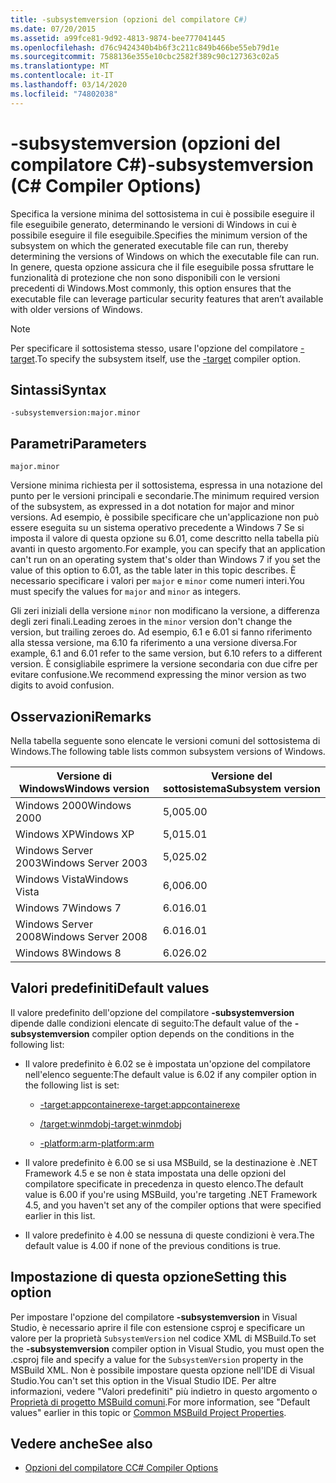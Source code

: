 ```yaml
---
title: -subsystemversion (opzioni del compilatore C#)
ms.date: 07/20/2015
ms.assetid: a99fce81-9d92-4813-9874-bee777041445
ms.openlocfilehash: d76c9424340b4b6f3c211c849b466be55eb79d1e
ms.sourcegitcommit: 7588136e355e10cbc2582f389c90c127363c02a5
ms.translationtype: MT
ms.contentlocale: it-IT
ms.lasthandoff: 03/14/2020
ms.locfileid: "74802038"
---
```

# <a name="-subsystemversion-c-compiler-options"></a><span data-ttu-id="dbb92-102">-subsystemversion (opzioni del compilatore C#)</span><span class="sxs-lookup"><span data-stu-id="dbb92-102">-subsystemversion (C# Compiler Options)</span></span>

<span data-ttu-id="dbb92-103">Specifica la versione minima del sottosistema in cui è possibile eseguire il file eseguibile generato, determinando le versioni di Windows in cui è possibile eseguire il file eseguibile.</span><span class="sxs-lookup"><span data-stu-id="dbb92-103">Specifies the minimum version of the subsystem on which the generated executable file can run, thereby determining the versions of Windows on which the executable file can run.</span></span> <span data-ttu-id="dbb92-104">In genere, questa opzione assicura che il file eseguibile possa sfruttare le funzionalità di protezione che non sono disponibili con le versioni precedenti di Windows.</span><span class="sxs-lookup"><span data-stu-id="dbb92-104">Most commonly, this option ensures that the executable file can leverage particular security features that aren’t available with older versions of Windows.</span></span>

> [!NOTE]
> <span data-ttu-id="dbb92-105">Per specificare il sottosistema stesso, usare l'opzione del compilatore [-target](./target-compiler-option.md).</span><span class="sxs-lookup"><span data-stu-id="dbb92-105">To specify the subsystem itself, use the [-target](./target-compiler-option.md) compiler option.</span></span>

## <a name="syntax"></a><span data-ttu-id="dbb92-106">Sintassi</span><span class="sxs-lookup"><span data-stu-id="dbb92-106">Syntax</span></span>

```console
-subsystemversion:major.minor
```

## <a name="parameters"></a><span data-ttu-id="dbb92-107">Parametri</span><span class="sxs-lookup"><span data-stu-id="dbb92-107">Parameters</span></span>

`major.minor`

<span data-ttu-id="dbb92-108">Versione minima richiesta per il sottosistema, espressa in una notazione del punto per le versioni principali e secondarie.</span><span class="sxs-lookup"><span data-stu-id="dbb92-108">The minimum required version of the subsystem, as expressed in a dot notation for major and minor versions.</span></span> <span data-ttu-id="dbb92-109">Ad esempio, è possibile specificare che un'applicazione non può essere eseguita su un sistema operativo precedente a Windows 7 Se si imposta il valore di questa opzione su 6.01, come descritto nella tabella più avanti in questo argomento.</span><span class="sxs-lookup"><span data-stu-id="dbb92-109">For example, you can specify that an application can't run on an operating system that's older than Windows 7 if you set the value of this option to 6.01, as the table later in this topic describes.</span></span> <span data-ttu-id="dbb92-110">È necessario specificare i valori per `major` e `minor` come numeri interi.</span><span class="sxs-lookup"><span data-stu-id="dbb92-110">You must specify the values for `major` and `minor` as integers.</span></span>

<span data-ttu-id="dbb92-111">Gli zeri iniziali della versione `minor` non modificano la versione, a differenza degli zeri finali.</span><span class="sxs-lookup"><span data-stu-id="dbb92-111">Leading zeroes in the `minor` version don't change the version, but trailing zeroes do.</span></span> <span data-ttu-id="dbb92-112">Ad esempio, 6.1 e 6.01 si fanno riferimento alla stessa versione, ma 6.10 fa riferimento a una versione diversa.</span><span class="sxs-lookup"><span data-stu-id="dbb92-112">For example, 6.1 and 6.01 refer to the same version, but 6.10 refers to a different version.</span></span> <span data-ttu-id="dbb92-113">È consigliabile esprimere la versione secondaria con due cifre per evitare confusione.</span><span class="sxs-lookup"><span data-stu-id="dbb92-113">We recommend expressing the minor version as two digits to avoid confusion.</span></span>

## <a name="remarks"></a><span data-ttu-id="dbb92-114">Osservazioni</span><span class="sxs-lookup"><span data-stu-id="dbb92-114">Remarks</span></span>

<span data-ttu-id="dbb92-115">Nella tabella seguente sono elencate le versioni comuni del sottosistema di Windows.</span><span class="sxs-lookup"><span data-stu-id="dbb92-115">The following table lists common subsystem versions of Windows.</span></span>

|<span data-ttu-id="dbb92-116">Versione di Windows</span><span class="sxs-lookup"><span data-stu-id="dbb92-116">Windows version</span></span>|<span data-ttu-id="dbb92-117">Versione del sottosistema</span><span class="sxs-lookup"><span data-stu-id="dbb92-117">Subsystem version</span></span>|
|---------------------|-----------------------|
|<span data-ttu-id="dbb92-118">Windows 2000</span><span class="sxs-lookup"><span data-stu-id="dbb92-118">Windows 2000</span></span>|<span data-ttu-id="dbb92-119">5,00</span><span class="sxs-lookup"><span data-stu-id="dbb92-119">5.00</span></span>|
|<span data-ttu-id="dbb92-120">Windows XP</span><span class="sxs-lookup"><span data-stu-id="dbb92-120">Windows XP</span></span>|<span data-ttu-id="dbb92-121">5,01</span><span class="sxs-lookup"><span data-stu-id="dbb92-121">5.01</span></span>|
|<span data-ttu-id="dbb92-122">Windows Server 2003</span><span class="sxs-lookup"><span data-stu-id="dbb92-122">Windows Server 2003</span></span>|<span data-ttu-id="dbb92-123">5,02</span><span class="sxs-lookup"><span data-stu-id="dbb92-123">5.02</span></span>|
|<span data-ttu-id="dbb92-124">Windows Vista</span><span class="sxs-lookup"><span data-stu-id="dbb92-124">Windows Vista</span></span>|<span data-ttu-id="dbb92-125">6,00</span><span class="sxs-lookup"><span data-stu-id="dbb92-125">6.00</span></span>|
|<span data-ttu-id="dbb92-126">Windows 7</span><span class="sxs-lookup"><span data-stu-id="dbb92-126">Windows 7</span></span>|<span data-ttu-id="dbb92-127">6.01</span><span class="sxs-lookup"><span data-stu-id="dbb92-127">6.01</span></span>|
|<span data-ttu-id="dbb92-128">Windows Server 2008</span><span class="sxs-lookup"><span data-stu-id="dbb92-128">Windows Server 2008</span></span>|<span data-ttu-id="dbb92-129">6.01</span><span class="sxs-lookup"><span data-stu-id="dbb92-129">6.01</span></span>|
|<span data-ttu-id="dbb92-130">Windows 8</span><span class="sxs-lookup"><span data-stu-id="dbb92-130">Windows 8</span></span>|<span data-ttu-id="dbb92-131">6.02</span><span class="sxs-lookup"><span data-stu-id="dbb92-131">6.02</span></span>|

## <a name="default-values"></a><span data-ttu-id="dbb92-132">Valori predefiniti</span><span class="sxs-lookup"><span data-stu-id="dbb92-132">Default values</span></span>

<span data-ttu-id="dbb92-133">Il valore predefinito dell'opzione del compilatore **-subsystemversion** dipende dalle condizioni elencate di seguito:</span><span class="sxs-lookup"><span data-stu-id="dbb92-133">The default value of the **-subsystemversion** compiler option depends on the conditions in the following list:</span></span>

- <span data-ttu-id="dbb92-134">Il valore predefinito è 6.02 se è impostata un'opzione del compilatore nell'elenco seguente:</span><span class="sxs-lookup"><span data-stu-id="dbb92-134">The default value is 6.02 if any compiler option in the following list is set:</span></span>

  - [<span data-ttu-id="dbb92-135">-target:appcontainerexe</span><span class="sxs-lookup"><span data-stu-id="dbb92-135">-target:appcontainerexe</span></span>](./target-appcontainerexe-compiler-option.md)

  - [<span data-ttu-id="dbb92-136">/target:winmdobj</span><span class="sxs-lookup"><span data-stu-id="dbb92-136">-target:winmdobj</span></span>](./target-winmdobj-compiler-option.md)

  - [<span data-ttu-id="dbb92-137">-platform:arm</span><span class="sxs-lookup"><span data-stu-id="dbb92-137">-platform:arm</span></span>](./platform-compiler-option.md)

- <span data-ttu-id="dbb92-138">Il valore predefinito è 6.00 se si usa MSBuild, se la destinazione è .NET Framework 4.5 e se non è stata impostata una delle opzioni del compilatore specificate in precedenza in questo elenco.</span><span class="sxs-lookup"><span data-stu-id="dbb92-138">The default value is 6.00 if you're using MSBuild, you're targeting .NET Framework 4.5, and you haven't set any of the compiler options that were specified earlier in this list.</span></span>

- <span data-ttu-id="dbb92-139">Il valore predefinito è 4.00 se nessuna di queste condizioni è vera.</span><span class="sxs-lookup"><span data-stu-id="dbb92-139">The default value is 4.00 if none of the previous conditions is true.</span></span>

## <a name="setting-this-option"></a><span data-ttu-id="dbb92-140">Impostazione di questa opzione</span><span class="sxs-lookup"><span data-stu-id="dbb92-140">Setting this option</span></span>

<span data-ttu-id="dbb92-141">Per impostare l'opzione del compilatore **-subsystemversion** in Visual Studio, è necessario aprire il file con estensione csproj e specificare un valore per la proprietà `SubsystemVersion` nel codice XML di MSBuild.</span><span class="sxs-lookup"><span data-stu-id="dbb92-141">To set the **-subsystemversion** compiler option in Visual Studio, you must open the .csproj file and specify a value for the `SubsystemVersion` property in the MSBuild XML.</span></span> <span data-ttu-id="dbb92-142">Non è possibile impostare questa opzione nell'IDE di Visual Studio.</span><span class="sxs-lookup"><span data-stu-id="dbb92-142">You can't set this option in the Visual Studio IDE.</span></span> <span data-ttu-id="dbb92-143">Per altre informazioni, vedere "Valori predefiniti" più indietro in questo argomento o [Proprietà di progetto MSBuild comuni](/visualstudio/msbuild/common-msbuild-project-properties).</span><span class="sxs-lookup"><span data-stu-id="dbb92-143">For more information, see "Default values" earlier in this topic or [Common MSBuild Project Properties](/visualstudio/msbuild/common-msbuild-project-properties).</span></span>

## <a name="see-also"></a><span data-ttu-id="dbb92-144">Vedere anche</span><span class="sxs-lookup"><span data-stu-id="dbb92-144">See also</span></span>

- [<span data-ttu-id="dbb92-145">Opzioni del compilatore C</span><span class="sxs-lookup"><span data-stu-id="dbb92-145">C# Compiler Options</span></span>](./index.md)
